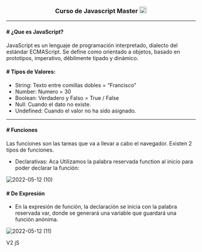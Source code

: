 <h3 align="center"> Curso de Javascript Master <img class="img" width="20" height="18" src="https://cdn.icon-icons.com/icons2/1451/PNG/512/jsfolder_99356.png"/></h3> 

---

<h4> # ¿Que es JavaScript? </h4>

JavaScript es un lenguaje de programación interpretado, dialecto del estándar ECMAScript. Se define como orientado a objetos,  basado en prototipos, imperativo, débilmente tipado y dinámico.

<h4> # Tipos de Valores:  </h4>

* String: Texto entre comillas dobles = “Francisco”
* Number: Numero = 30
* Boolean: Verdadero y Falso = True / False
* Null: Cuando el dato no existe.
* Undefined: Cuando el valor no ha sido asignado.

---

<h4> # Funciones </h4>

Las funciones son las tareas que va a llevar a cabo el navegador. Existen 2 tipos de funciones.

* Declarativas: Aca Utilizamos la palabra reservada function al inicio para poder declarar la función:

![2022-05-12 (10)](https://user-images.githubusercontent.com/71857156/168195939-99d7f511-9b6a-46ca-8f65-f394619da16d.png)


<h4> # De Expresión </h4>

* En la expresión de función, la declaración se inicia con la palabra reservada var, donde se generará una variable que guardará una función anónima.

![2022-05-12 (11)](https://user-images.githubusercontent.com/71857156/168196610-84e8671a-0ed7-43fa-b042-8f809bcc05a1.png)




V2 jS
